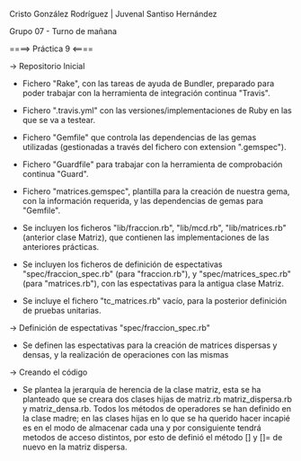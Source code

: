 Cristo González Rodríguez | Juvenal Santiso Hernández

Grupo 07 - Turno de mañana

====> Práctica 9 <====

 -> Repositorio Inicial

  - Fichero "Rake", con las tareas de ayuda de Bundler, preparado para poder trabajar con la herramienta de integración continua "Travis".
  - Fichero ".travis.yml" con las versiones/implementaciones de Ruby en las que se va a testear.
  - Fichero "Gemfile" que controla las dependencias de las gemas utilizadas (gestionadas a través del fichero con extension ".gemspec").
  - Fichero "Guardfile" para trabajar con la herramienta de comprobación continua "Guard".
  - Fichero "matrices.gemspec", plantilla para la creación de nuestra gema, con la información requerida, y las dependencias de gemas para "Gemfile".

  - Se incluyen los ficheros "lib/fraccion.rb", "lib/mcd.rb", "lib/matrices.rb" (anterior clase Matriz), que contienen las implementaciones de las anteriores prácticas.
  - Se incluyen los ficheros de definición de espectativas "spec/fraccion_spec.rb" (para "fraccion.rb"), y "spec/matrices_spec.rb" (para "matrices.rb"), con las espectativas para la antigua clase Matriz.
  - Se incluye el fichero "tc_matrices.rb" vacío, para la posterior definición de pruebas unitarias.

 -> Definición de espectativas "spec/fraccion_spec.rb"
 
  - Se definen las espectativas para la creación de matrices dispersas y densas, y la realización de operaciones con las mismas

 -> Creando el código
    
  - Se plantea la jerarquía de herencia de la clase matriz, esta se ha planteado que se creara dos clases hijas de matriz.rb matriz_dispersa.rb y matriz_densa.rb. Todos los métodos de operadores se han definido en la clase madre; en las clases hijas en lo que se ha querido hacer incapié es en el modo de almacenar cada una y por consiguiente tendrá metodos de acceso distintos, por esto de definió el método [] y []= de nuevo en la matriz dispersa.

